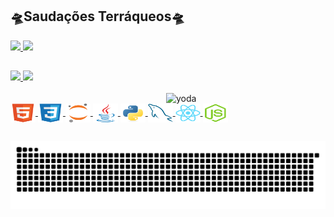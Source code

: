 ## 🛸Saudações Terráqueos🛸  
<div>
  <a href = "mailto:mateusteodorovieirabaptista@gmail.com"><img src="https://img.shields.io/badge/Gmail-D14836?style=for-the-badge&logo=gmail&logoColor=white" target="_blank"/>
  <a href="https://www.linkedin.com/in/mateus-teodoro-vieira-baptista-78b865188/" target="_blank"><img src="https://img.shields.io/badge/-LinkedIn-%230077B5?style=for-the-badge&logo=linkedin&logoColor=white" target="_blank"/>

  ##
    
  <div>
    <a href="https://github.com/mteodorov">
    <img height="160em" src="https://github-readme-stats.vercel.app/api?username=mteodorov&show_icons=true&theme=tokyonight&include_all_commits=true&count_private=true"/>
    <img height="160em" src="https://github-readme-stats.vercel.app/api/top-langs/?username=mteodorov&layout=compact&langs_count=7&theme=tokyonight"/>
    <br>  
    <br>  
    <img align="right" alt="yoda" width="255em" src="https://media.giphy.com/media/3ohuAxV0DfcLTxVh6w/giphy.gif?cid=ecf05e477q6hgaiin57l0ywl5vgsctcm79yg81nh5lffwjye&rid=giphy.gif&ct=g">
  </div>
  <br>
  <img align="center" alt="HTML" height="30" width="40" src="https://raw.githubusercontent.com/devicons/devicon/master/icons/html5/html5-original.svg">
  <img align="center" alt="CSS" height="30" width="40" src="https://raw.githubusercontent.com/devicons/devicon/master/icons/css3/css3-original.svg">
  <img align="center" alt="Jupyter" height="30" width="40" src="https://raw.githubusercontent.com/devicons/devicon/master/icons/jupyter/jupyter-original.svg">
  <img align="center" alt="Java" height="30" width="40" src="https://raw.githubusercontent.com/devicons/devicon/master/icons/java/java-original.svg">
  <img align="center" alt="Python" height="30" width="40" src="https://raw.githubusercontent.com/devicons/devicon/master/icons/python/python-original.svg">    
  <img align="center" alt="Mysql" height="30" width="40" src="https://raw.githubusercontent.com/devicons/devicon/master/icons/mysql/mysql-original.svg">    
  <img align="center" alt="React" height="30" width="40" src="https://raw.githubusercontent.com/devicons/devicon/master/icons/react/react-original.svg">    
  <img align="center" alt="Nodejs" height="30" width="40" src="https://raw.githubusercontent.com/devicons/devicon/master/icons/nodejs/nodejs-original.svg">    
    
  ##
 
  ![Snake animation](https://github.com/mteodorov/mteodorov/blob/output/github-contribution-grid-snake.svg)
 
</div>
